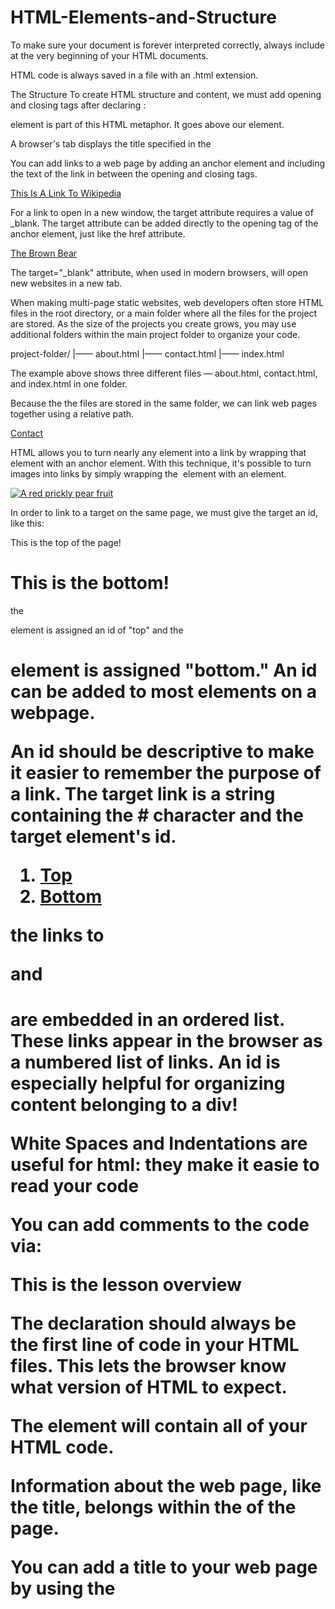 # HTML-Elements-and-Structure
To make sure your document is forever interpreted correctly, always include <!DOCTYPE html> at the very beginning of your HTML documents.

HTML code is always saved in a file with an .html extension.

The Structure
To create HTML structure and content, we must add opening and closing <html> tags after declaring <!DOCTYPE html>:

<!DOCTYPE html>
<html>

</html>


<head> element is part of this HTML metaphor. It goes above our <body> element.
  
  <html>
  
  <head></head>
  
  A browser's tab displays the title specified in the <title> tag. The <title> tag is always inside of the <head>.
  
  <!DOCTYPE html>
<html>
  <head>
    <title>My Coding Journal</title>
  </head>
</html>



You can add links to a web page by adding an anchor element <a> and including the text of the link in between the opening and closing tags.
  
  <a href="https://www.wikipedia.org/">This Is A Link To Wikipedia</a>
  
  
  
  For a link to open in a new window, the target attribute requires a value of _blank. The target attribute can be added directly to the opening tag of the anchor element, just like the href attribute.
  
  
 <a href="https://en.wikipedia.org/wiki/Brown_bear" target="_blank">The Brown Bear</a>
 
 The target="_blank" attribute, when used in modern browsers, will open new websites in a new tab.
 
 When making multi-page static websites, web developers often store HTML files in the root directory, or a main folder where all the files for the project are stored. As the size of the projects you create grows, you may use additional folders within the main project folder to organize your code.
 
 project-folder/
|—— about.html
|—— contact.html
|—— index.html

The example above shows three different files — about.html, contact.html, and index.html in one folder.

Because the the files are stored in the same folder, we can link web pages together using a relative path.

<a href="./contact.html">Contact</a>

 HTML allows you to turn nearly any element into a link by wrapping that element with an anchor element. With this technique, it's possible to turn images into links by simply wrapping the <img> element with an <a> element.
  
  <a href="https://en.wikipedia.org/wiki/Opuntia" target="_blank"><img src="#" alt="A red prickly pear fruit"/></a>
  
  In order to link to a target on the same page, we must give the target an id, like this:
  
  <p id="top">This is the top of the page!</p>
<h1 id="bottom">This is the bottom! </h1>

the <p> element is assigned an id of "top" and the <h1> element is assigned "bottom." An id can be added to most elements on a webpage.


An id should be descriptive to make it easier to remember the purpose of a link. The target link is a string containing the # character and the target element's id.

<ol>
  <li><a href="#top">Top</a></li>
  <li><a href="#bottom">Bottom</a></li>
</ol>

 the links to <p id="top"> and <h1 id="bottom"> are embedded in an ordered list. These links appear in the browser as a numbered list of links. An id is especially helpful for organizing content belonging to a div!
  
  White Spaces and Indentations are useful for html: they make it easie to read your code
  
  You can add comments to the code via: <!-- -->
  
  
  This is the lesson overview
  
The <!DOCTYPE html> declaration should always be the first line of code in your HTML files. This lets the browser know what version of HTML to expect.

The <html> element will contain all of your HTML code.
  
Information about the web page, like the title, belongs within the <head> of the page.
  
You can add a title to your web page by using the <title> element, inside of the head.
  
A webpage's title appears in a browser's tab.

Anchor tags (<a>) are used to link to internal pages, external pages or content on the same page.
  
You can create sections on a webpage and jump to them using <a> tags and adding ids to the elements you wish to jump to.
  
Whitespace between HTML elements helps make code easier to read while not changing how elements appear in the browser.

Indentation also helps make code easier to read. It makes parent-child relationships visible.

Comments are written in HTML using the following syntax: <!-- comment -->.
